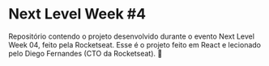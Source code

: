 # Next Level Week #4

Repositório contendo o projeto desenvolvido durante o evento Next Level Week 04, feito pela Rocketseat.
Esse é o projeto feito em React e lecionado pelo Diego Fernandes (CTO da Rocketseat). 🚀
